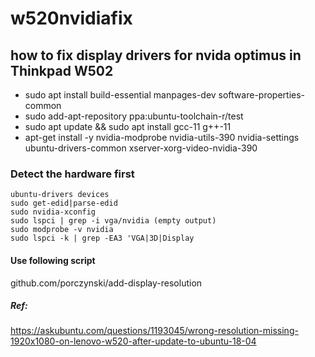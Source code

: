 # w520nvidiafix
## how to fix display drivers for nvida optimus in Thinkpad W502
* sudo apt install build-essential manpages-dev software-properties-common
* sudo add-apt-repository ppa:ubuntu-toolchain-r/test
* sudo apt update && sudo apt install gcc-11 g++-11
* apt-get install -y nvidia-modprobe nvidia-utils-390 nvidia-settings ubuntu-drivers-common xserver-xorg-video-nvidia-390
### Detect the hardware first 
```
ubuntu-drivers devices
sudo get-edid|parse-edid
sudo nvidia-xconfig
sudo lspci | grep -i vga/nvidia (empty output)
sudo modprobe -v nvidia 
sudo lspci -k | grep -EA3 'VGA|3D|Display
```
#### Use following script
github.com/porczynski/add-display-resolution

##### Ref:
https://askubuntu.com/questions/1193045/wrong-resolution-missing-1920x1080-on-lenovo-w520-after-update-to-ubuntu-18-04
